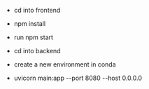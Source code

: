 * cd into frontend
* npm install
* run npm start

* cd into backend
* create a new environment in conda
* uvicorn main:app --port 8080 --host 0.0.0.0
